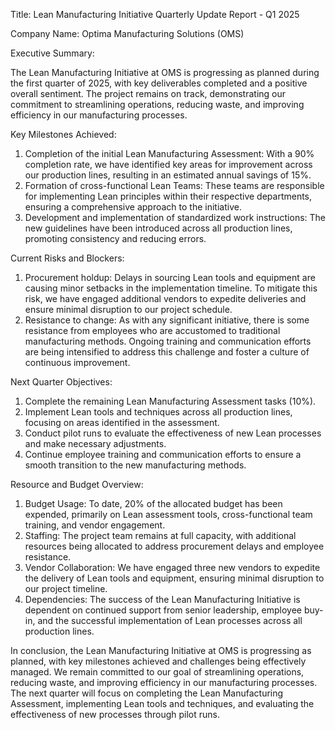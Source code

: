  Title: Lean Manufacturing Initiative Quarterly Update Report - Q1 2025

Company Name: Optima Manufacturing Solutions (OMS)

Executive Summary:

The Lean Manufacturing Initiative at OMS is progressing as planned during the first quarter of 2025, with key deliverables completed and a positive overall sentiment. The project remains on track, demonstrating our commitment to streamlining operations, reducing waste, and improving efficiency in our manufacturing processes.

Key Milestones Achieved:

1. Completion of the initial Lean Manufacturing Assessment: With a 90% completion rate, we have identified key areas for improvement across our production lines, resulting in an estimated annual savings of 15%.
2. Formation of cross-functional Lean Teams: These teams are responsible for implementing Lean principles within their respective departments, ensuring a comprehensive approach to the initiative.
3. Development and implementation of standardized work instructions: The new guidelines have been introduced across all production lines, promoting consistency and reducing errors.

Current Risks and Blockers:

1. Procurement holdup: Delays in sourcing Lean tools and equipment are causing minor setbacks in the implementation timeline. To mitigate this risk, we have engaged additional vendors to expedite deliveries and ensure minimal disruption to our project schedule.
2. Resistance to change: As with any significant initiative, there is some resistance from employees who are accustomed to traditional manufacturing methods. Ongoing training and communication efforts are being intensified to address this challenge and foster a culture of continuous improvement.

Next Quarter Objectives:

1. Complete the remaining Lean Manufacturing Assessment tasks (10%).
2. Implement Lean tools and techniques across all production lines, focusing on areas identified in the assessment.
3. Conduct pilot runs to evaluate the effectiveness of new Lean processes and make necessary adjustments.
4. Continue employee training and communication efforts to ensure a smooth transition to the new manufacturing methods.

Resource and Budget Overview:

1. Budget Usage: To date, 20% of the allocated budget has been expended, primarily on Lean assessment tools, cross-functional team training, and vendor engagement.
2. Staffing: The project team remains at full capacity, with additional resources being allocated to address procurement delays and employee resistance.
3. Vendor Collaboration: We have engaged three new vendors to expedite the delivery of Lean tools and equipment, ensuring minimal disruption to our project timeline.
4. Dependencies: The success of the Lean Manufacturing Initiative is dependent on continued support from senior leadership, employee buy-in, and the successful implementation of Lean processes across all production lines.

In conclusion, the Lean Manufacturing Initiative at OMS is progressing as planned, with key milestones achieved and challenges being effectively managed. We remain committed to our goal of streamlining operations, reducing waste, and improving efficiency in our manufacturing processes. The next quarter will focus on completing the Lean Manufacturing Assessment, implementing Lean tools and techniques, and evaluating the effectiveness of new processes through pilot runs.